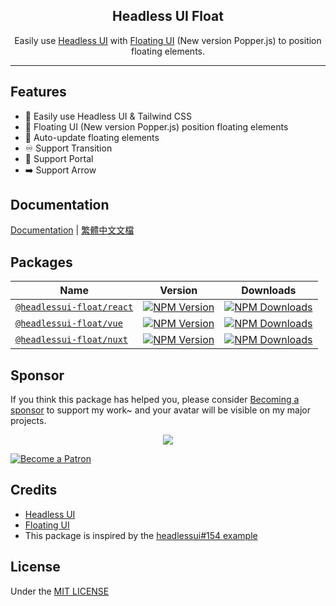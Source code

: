 <h2 align="center">Headless UI Float</h2>

<p align="center">
  Easily use <a href="https://headlessui.dev/">Headless UI</a> with <a href="https://floating-ui.com/">Floating UI</a> (New version Popper.js) to position floating elements.
</p>

<hr>

## Features

* 💙 Easily use Headless UI & Tailwind CSS
* 💬 Floating UI (New version Popper.js) position floating elements
* 🔔 Auto-update floating elements
* ♾️ Support Transition
* 🚪 Support Portal
* ➡️ Support Arrow

## Documentation

[Documentation](https://headlessui-float.vercel.app/) | [繁體中文文檔](https://headlessui-float.vercel.app/zh-tw/)

## Packages

| Name                                       | Version                                         | Downloads                                           |
| ------------------------------------------ | ----------------------------------------------- | --------------------------------------------------- |
| [`@headlessui-float/react`][react-link-gh] | [![NPM Version][react-version]][react-link-npm] | [![NPM Downloads][react-downloads]][react-link-npm] |
| [`@headlessui-float/vue`][vue-link-gh]     | [![NPM Version][vue-version]][vue-link-npm]     | [![NPM Downloads][vue-downloads]][vue-link-npm]     |
| [`@headlessui-float/nuxt`][nuxt-link-gh]   | [![NPM Version][nuxt-version]][nuxt-link-npm]   | [![NPM Downloads][nuxt-downloads]][nuxt-link-npm]   |

[react-version]: https://img.shields.io/npm/v/@headlessui-float/react?style=flat-square
[react-downloads]: https://img.shields.io/npm/dt/@headlessui-float/react?style=flat-square
[vue-version]: https://img.shields.io/npm/v/@headlessui-float/vue?style=flat-square
[vue-downloads]: https://img.shields.io/npm/dt/@headlessui-float/vue?style=flat-square
[nuxt-version]: https://img.shields.io/npm/v/@headlessui-float/nuxt?style=flat-square
[nuxt-downloads]: https://img.shields.io/npm/dt/@headlessui-float/nuxt?style=flat-square

[react-link-gh]: https://github.com/ycs77/headlessui-float/tree/main/packages/react
[react-link-npm]: https://www.npmjs.com/package/@headlessui-float/react
[vue-link-gh]: https://github.com/ycs77/headlessui-float/tree/main/packages/vue
[vue-link-npm]: https://www.npmjs.com/package/@headlessui-float/vue
[nuxt-link-gh]: https://github.com/ycs77/headlessui-float/tree/main/packages/nuxt
[nuxt-link-npm]: https://www.npmjs.com/package/@headlessui-float/nuxt

## Sponsor

If you think this package has helped you, please consider [Becoming a sponsor](https://www.patreon.com/ycs77) to support my work~ and your avatar will be visible on my major projects.

<p align="center">
  <a href="https://www.patreon.com/ycs77">
    <img src="https://cdn.jsdelivr.net/gh/ycs77/static/sponsors.svg"/>
  </a>
</p>

<a href="https://www.patreon.com/ycs77">
  <img src="https://c5.patreon.com/external/logo/become_a_patron_button.png" alt="Become a Patron" />
</a>

## Credits

* [Headless UI](https://headlessui.dev/)
* [Floating UI](https://floating-ui.com/)
* This package is inspired by the [headlessui#154 example](https://github.com/tailwindlabs/headlessui/issues/154)

## License

Under the [MIT LICENSE](LICENSE.md)
